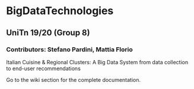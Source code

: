 # BigDataTechnologies
## UniTn 19/20 (Group 8)
### Contributors: Stefano Pardini, Mattia Florio

Italian Cuisine & Regional Clusters: A Big Data System from data collection to end-user recommendations

Go to the wiki section for the complete documentation.

